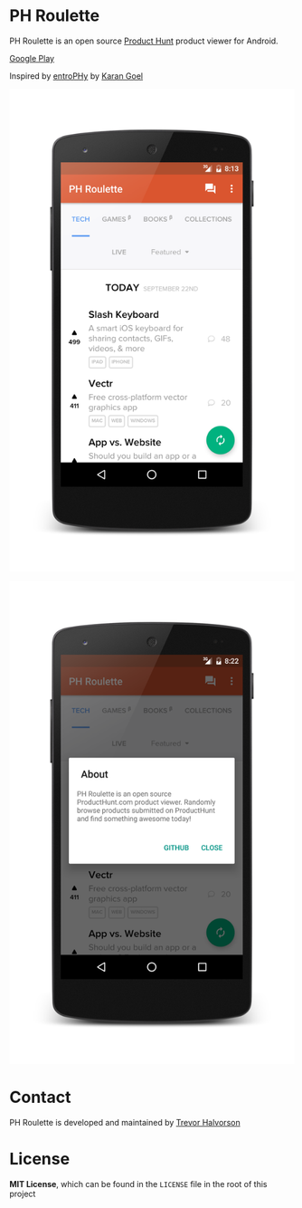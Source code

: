 # PH Roulette

PH Roulette is an open source [Product Hunt](http://www.producthunt.com/) product viewer for Android.

[Google Play](https://play.google.com/store/apps/details?id=com.trevorhalvorson.phroulette)

Inspired by [entroPHy](http://entrophy.goel.im/) by [Karan Goel](https://github.com/karan)

![ScreenShot](/screenshots/screenshot1.png)

![ScreenShot](/screenshots/screenshot2.png)

# Contact

PH Roulette is developed and maintained by [Trevor Halvorson](https://twitter.com/TrevHalvorson)

# License

**MIT License**, which can be found in the `LICENSE` file in the root of this project